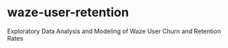 # waze-user-retention
Exploratory Data Analysis and Modeling of Waze User Churn and Retention Rates
